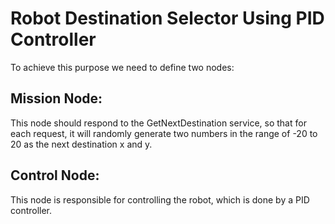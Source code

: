 # Robot Destination Selector Using PID Controller

To achieve this purpose we need to define two nodes:

## Mission Node: 
This node should respond to the GetNextDestination service, so that for each request, it will randomly generate two numbers in the range of -20 to 20 as the next destination x and y.

## Control Node:
This node is responsible for controlling the robot, which is done by a PID controller.



